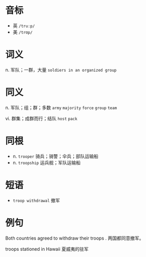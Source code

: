 # 音标

- 英 `/truːp/`
- 美 `/trʊp/`

# 词义

n. 军队；一群，大量
`soldiers in an organized group`

# 同义

n. 军队；组；群；多数
`army` `majority` `force` `group` `team`

vi. 群集；成群而行；结队
`host` `pack`

# 同根

- n. `trooper` 骑兵；骑警；伞兵；部队运输船
- n. `troopship` 运兵舰；军队运输船

# 短语

- `troop withdrawal` 撤军

# 例句

Both countries agreed to withdraw their troops .
两国都同意撤军。

troops stationed in Hawaii
夏威夷的驻军


